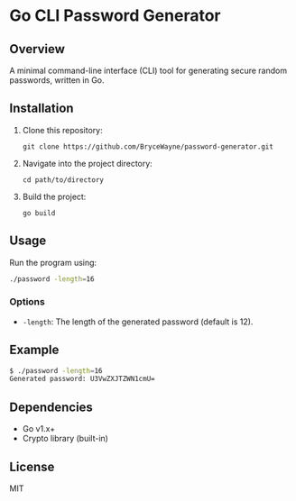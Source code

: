 # Go CLI Password Generator

## Overview
A minimal command-line interface (CLI) tool for generating secure random passwords, written in Go.

## Installation

1. Clone this repository:
   ```
   git clone https://github.com/BryceWayne/password-generator.git
   ```
2. Navigate into the project directory:
   ```
   cd path/to/directory
   ```
3. Build the project:
   ```
   go build
   ```

## Usage

Run the program using:

```bash
./password -length=16
```

### Options

- `-length`: The length of the generated password (default is 12).

## Example

```bash
$ ./password -length=16
Generated password: U3VwZXJTZWN1cmU=
```

## Dependencies

- Go v1.x+
- Crypto library (built-in)

## License

MIT
